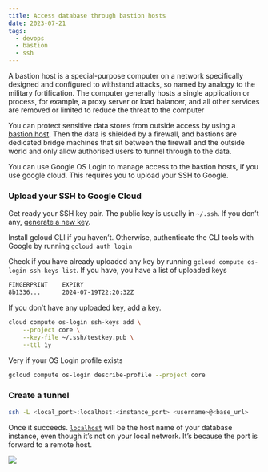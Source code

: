 ```yaml
---
title: Access database through bastion hosts
date: 2023-07-21
tags:
  - devops
  - bastion
  - ssh
---
```


A bastion host is a special-purpose computer on a network specifically designed and configured to withstand attacks, so named by analogy to the military fortification. The computer generally hosts a single application or process, for example, a proxy server or load balancer, and all other services are removed or limited to reduce the threat to the computer

You can protect sensitive data stores from outside access by using a [bastion host](https://en.wikipedia.org/wiki/Bastion_host). Then the data is shielded by a firewall, and bastions are dedicated bridge machines that sit between the firewall and the outside world and only allow authorised users to tunnel through to the data.

You can use Google OS Login to manage access to the bastion hosts, if you use google cloud. This requires you to upload your SSH to Google.

### Upload your SSH to Google Cloud

Get ready your SSH key pair. The public key is usually in `~/.ssh`. If you don’t any, [generate a new key](https://docs.github.com/en/authentication/connecting-to-github-with-ssh/generating-a-new-ssh-key-and-adding-it-to-the-ssh-agent). 

Install gcloud CLI if you haven’t. Otherwise, authenticate the CLI tools with Google by running `gcloud auth login`

Check if you have already uploaded any key by running `gcloud compute os-login ssh-keys list`. If you have, you have a list of uploaded keys

```bash
FINGERPRINT    EXPIRY
8b1336...      2024-07-19T22:20:32Z
```

If you don’t have any uploaded key, add a key.

```bash
cloud compute os-login ssh-keys add \
	--project core \
	--key-file ~/.ssh/testkey.pub \
	--ttl 1y
```

Very if your OS Login profile exists

```bash
gcloud compute os-login describe-profile --project core
```

### Create a tunnel

```bash
ssh -L <local_port>:localhost:<instance_port> <username>@<base_url>
```

Once it succeeds. [`localhost`](http://localhost/) will be the host name of your database instance, even though it’s not on your local network. It’s because the port is forward to a remote host.

![](https://s3.us-west-2.amazonaws.com/secure.notion-static.com/97672406-33d9-4552-a4fa-5e5ea4309e4b/Untitled.png?X-Amz-Algorithm=AWS4-HMAC-SHA256&X-Amz-Content-Sha256=UNSIGNED-PAYLOAD&X-Amz-Credential=AKIAT73L2G45EIPT3X45%2F20230816%2Fus-west-2%2Fs3%2Faws4_request&X-Amz-Date=20230816T012113Z&X-Amz-Expires=3600&X-Amz-Signature=d11b074d468cd1b92db728bfa6cedf6a3939dbc46f0b11d4e8973ade7d759457&X-Amz-SignedHeaders=host&x-id=GetObject)

